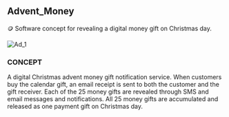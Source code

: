 ## Advent_Money

🪙 Software concept for revealing a digital money gift on Christmas day.

![Ad_1](https://github.com/sourceduty/Advent_Money/assets/123030236/2ebd2f50-aae9-473e-9e76-f044e9ea0873)


### CONCEPT

A digital Christmas advent money gift notification service. When customers buy the calendar gift, an email receipt is sent to both the customer and the gift receiver. Each of the 25 money gifts are revealed through SMS and email messages and notifications. All 25 money gifts are accumulated and released as one payment gift on Christmas day.
